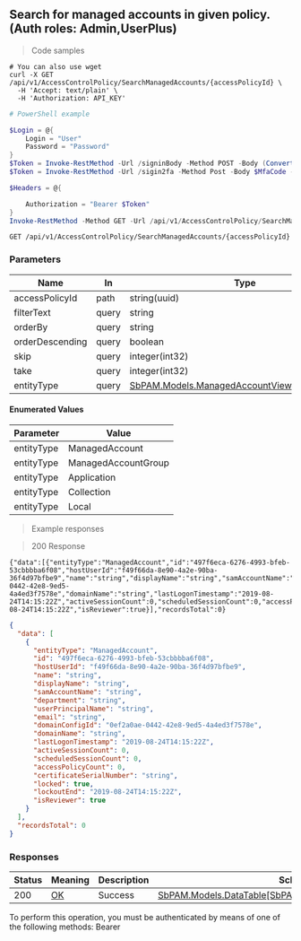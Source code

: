 
## Search for managed accounts in given policy. (Auth roles: Admin,UserPlus)

<a id="opIdSearchManagedAccountsAsync"></a>

> Code samples

```shell
# You can also use wget
curl -X GET /api/v1/AccessControlPolicy/SearchManagedAccounts/{accessPolicyId} \
  -H 'Accept: text/plain' \
  -H 'Authorization: API_KEY'

```

```powershell
# PowerShell example

$Login = @{
    Login = "User"
    Password = "Password"
}
$Token = Invoke-RestMethod -Url /signinBody -Method POST -Body (ConvertTo-Json $Login)
$Token = Invoke-RestMethod -Url /sigin2fa -Method Post -Body $MfaCode -Headers @{Authorization: "Bearer $Token"}

$Headers = @{

    Authorization = "Bearer $Token"
}
Invoke-RestMethod -Method GET -Url /api/v1/AccessControlPolicy/SearchManagedAccounts/{accessPolicyId} -Headers $Headers
```

`GET /api/v1/AccessControlPolicy/SearchManagedAccounts/{accessPolicyId}`

<h3 id="search-for-managed-accounts-in-given-policy.-(auth-roles:-admin,userplus)-parameters">Parameters</h3>

|Name|In|Type|Required|Description|
|---|---|---|---|---|
|accessPolicyId|path|string(uuid)|true|none|
|filterText|query|string|false|none|
|orderBy|query|string|false|none|
|orderDescending|query|boolean|false|none|
|skip|query|integer(int32)|false|none|
|take|query|integer(int32)|false|none|
|entityType|query|[SbPAM.Models.ManagedAccountViewEntityTypeEnum](../models/sbpam.models.managedaccountviewentitytypeenum.md#schemasbpam.models.managedaccountviewentitytypeenum)|false|none|

#### Enumerated Values

|Parameter|Value|
|---|---|
|entityType|ManagedAccount|
|entityType|ManagedAccountGroup|
|entityType|Application|
|entityType|Collection|
|entityType|Local|

> Example responses

> 200 Response

```
{"data":[{"entityType":"ManagedAccount","id":"497f6eca-6276-4993-bfeb-53cbbbba6f08","hostUserId":"f49f66da-8e90-4a2e-90ba-36f4d97bfbe9","name":"string","displayName":"string","samAccountName":"string","department":"string","userPrincipalName":"string","email":"string","domainConfigId":"0ef2a0ae-0442-42e8-9ed5-4a4ed3f7578e","domainName":"string","lastLogonTimestamp":"2019-08-24T14:15:22Z","activeSessionCount":0,"scheduledSessionCount":0,"accessPolicyCount":0,"certificateSerialNumber":"string","locked":true,"lockoutEnd":"2019-08-24T14:15:22Z","isReviewer":true}],"recordsTotal":0}
```

```json
{
  "data": [
    {
      "entityType": "ManagedAccount",
      "id": "497f6eca-6276-4993-bfeb-53cbbbba6f08",
      "hostUserId": "f49f66da-8e90-4a2e-90ba-36f4d97bfbe9",
      "name": "string",
      "displayName": "string",
      "samAccountName": "string",
      "department": "string",
      "userPrincipalName": "string",
      "email": "string",
      "domainConfigId": "0ef2a0ae-0442-42e8-9ed5-4a4ed3f7578e",
      "domainName": "string",
      "lastLogonTimestamp": "2019-08-24T14:15:22Z",
      "activeSessionCount": 0,
      "scheduledSessionCount": 0,
      "accessPolicyCount": 0,
      "certificateSerialNumber": "string",
      "locked": true,
      "lockoutEnd": "2019-08-24T14:15:22Z",
      "isReviewer": true
    }
  ],
  "recordsTotal": 0
}
```

<h3 id="search-for-managed-accounts-in-given-policy.-(auth-roles:-admin,userplus)-responses">Responses</h3>

|Status|Meaning|Description|Schema|
|---|---|---|---|
|200|[OK](https://tools.ietf.org/html/rfc7231#section-6.3.1)|Success|[SbPAM.Models.DataTable[SbPAM.Models.ManagedAccountView]](../models/sbpam.models.datatable[sbpam.models.managedaccountview].md#schemasbpam.models.datatable[sbpam.models.managedaccountview])|

<aside class="warning">
To perform this operation, you must be authenticated by means of one of the following methods:
Bearer
</aside>


